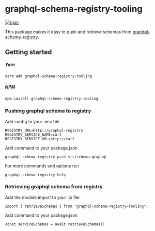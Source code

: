 # graphql-schema-registry-tooling
[![npm](https://img.shields.io/npm/v/graphql-schema-registry-tooling.svg)](https://www.npmjs.com/package/graphql-schema-registry-tooling)

This package makes it easy to push and retrieve schemas from [graphql-schema-registry](https://github.com/basselalaraaj/graphql-schema-registry).

## Getting started

##### Yarn
```shell
yarn add graphql-schema-registry-tooling
```

##### NPM
```shell
npm install graphql-schema-registry-tooling
```

### Pushing graphql schema to registry

Add config to your .env file
```shell
REGISTRY_URL=http://graphql-registry
REGISTRY_SERVICE_NAME=cart
REGISTRY_SERVICE_URL=http://cart
```

Add command to your package.json
```shell
graphql-schema-registry push src/schema.graphql
```

For more commands and options run
```shell
graphql-schema-registry help
```

### Retrieving graphql schema from registry

Add the module import to your .ts file
```shell
import { retrieveSchemas } from "graphql-schema-registry-tooling";
```

Add command to your package.json
```shell
const serviceSchemas = await retrieveSchemas()
```